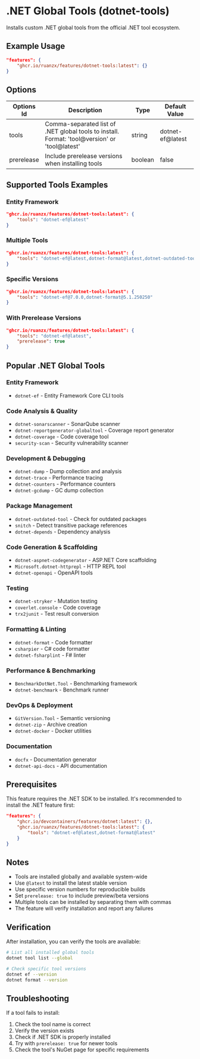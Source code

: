 # .NET Global Tools (dotnet-tools)

Installs custom .NET global tools from the official .NET tool ecosystem.

## Example Usage

```json
"features": {
    "ghcr.io/ruanzx/features/dotnet-tools:latest": {}
}
```

## Options

| Options Id | Description | Type | Default Value |
|-----|-----|-----|-----|
| tools | Comma-separated list of .NET global tools to install. Format: 'tool@version' or 'tool@latest' | string | dotnet-ef@latest |
| prerelease | Include prerelease versions when installing tools | boolean | false |

## Supported Tools Examples

### Entity Framework
```json
"ghcr.io/ruanzx/features/dotnet-tools:latest": {
    "tools": "dotnet-ef@latest"
}
```

### Multiple Tools
```json
"ghcr.io/ruanzx/features/dotnet-tools:latest": {
    "tools": "dotnet-ef@latest,dotnet-format@latest,dotnet-outdated-tool@latest"
}
```

### Specific Versions
```json
"ghcr.io/ruanzx/features/dotnet-tools:latest": {
    "tools": "dotnet-ef@7.0.0,dotnet-format@5.1.250250"
}
```

### With Prerelease Versions
```json
"ghcr.io/ruanzx/features/dotnet-tools:latest": {
    "tools": "dotnet-ef@latest",
    "prerelease": true
}
```

## Popular .NET Global Tools

### Entity Framework
- `dotnet-ef` - Entity Framework Core CLI tools

### Code Analysis & Quality
- `dotnet-sonarscanner` - SonarQube scanner
- `dotnet-reportgenerator-globaltool` - Coverage report generator
- `dotnet-coverage` - Code coverage tool
- `security-scan` - Security vulnerability scanner

### Development & Debugging
- `dotnet-dump` - Dump collection and analysis
- `dotnet-trace` - Performance tracing
- `dotnet-counters` - Performance counters
- `dotnet-gcdump` - GC dump collection

### Package Management
- `dotnet-outdated-tool` - Check for outdated packages
- `snitch` - Detect transitive package references
- `dotnet-depends` - Dependency analysis

### Code Generation & Scaffolding
- `dotnet-aspnet-codegenerator` - ASP.NET Core scaffolding
- `Microsoft.dotnet-httprepl` - HTTP REPL tool
- `dotnet-openapi` - OpenAPI tools

### Testing
- `dotnet-stryker` - Mutation testing
- `coverlet.console` - Code coverage
- `trx2junit` - Test result conversion

### Formatting & Linting
- `dotnet-format` - Code formatter
- `csharpier` - C# code formatter
- `dotnet-fsharplint` - F# linter

### Performance & Benchmarking
- `BenchmarkDotNet.Tool` - Benchmarking framework
- `dotnet-benchmark` - Benchmark runner

### DevOps & Deployment
- `GitVersion.Tool` - Semantic versioning
- `dotnet-zip` - Archive creation
- `dotnet-docker` - Docker utilities

### Documentation
- `docfx` - Documentation generator
- `dotnet-api-docs` - API documentation

## Prerequisites

This feature requires the .NET SDK to be installed. It's recommended to install the .NET feature first:

```json
"features": {
    "ghcr.io/devcontainers/features/dotnet:latest": {},
    "ghcr.io/ruanzx/features/dotnet-tools:latest": {
        "tools": "dotnet-ef@latest,dotnet-format@latest"
    }
}
```

## Notes

- Tools are installed globally and available system-wide
- Use `@latest` to install the latest stable version
- Use specific version numbers for reproducible builds
- Set `prerelease: true` to include preview/beta versions
- Multiple tools can be installed by separating them with commas
- The feature will verify installation and report any failures

## Verification

After installation, you can verify the tools are available:

```bash
# List all installed global tools
dotnet tool list --global

# Check specific tool versions
dotnet ef --version
dotnet format --version
```

## Troubleshooting

If a tool fails to install:
1. Check the tool name is correct
2. Verify the version exists
3. Check if .NET SDK is properly installed
4. Try with `prerelease: true` for newer tools
5. Check the tool's NuGet page for specific requirements
